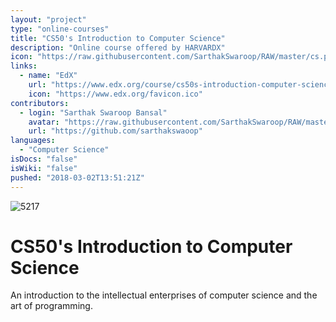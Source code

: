 ```yaml
---
layout: "project"
type: "online-courses"
title: "CS50's Introduction to Computer Science"
description: "Online course offered by HARVARDX"
icon: "https://raw.githubusercontent.com/SarthakSwaroop/RAW/master/cs.png"
links: 
  - name: "EdX"
    url: "https://www.edx.org/course/cs50s-introduction-computer-science-harvardx-cs50x"
    icon: "https://www.edx.org/favicon.ico"
contributors: 
  - login: "Sarthak Swaroop Bansal"
    avatar: "https://raw.githubusercontent.com/SarthakSwaroop/RAW/master/mee.jpg"
    url: "https://github.com/sarthakswaoop"
languages: 
  - "Computer Science"
isDocs: "false"
isWiki: "false"
pushed: "2018-03-02T13:51:21Z"
---
```


![5217](https://raw.githubusercontent.com/SarthakSwaroop/RAW/master/Screen%20Shot%202019-10-26%20at%2011.40.18%20PM.png)

# CS50's Introduction to Computer Science
An introduction to the intellectual enterprises of computer science and the art of programming.
